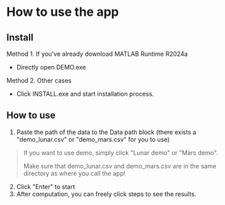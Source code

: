 # How to use the app

## Install
Method 1. If you've already download MATLAB Runtime R2024a
- Directly open DEMO.exe

Method 2. Other cases
- Click INSTALL.exe and start installation process.

## How to use
1. Paste the path of the data to the Data path block (there exists a "demo_lunar.csv" or "demo_mars.csv" for you to use)
> If you want to use demo, simply click "Lunar demo" or "Mars demo". 
>
> Make sure that demo_lunar.csv and demo_mars.csv are in the same directory as where you call the app!
2. Click "Enter" to start
3. After computation, you can freely click steps to see the results.
